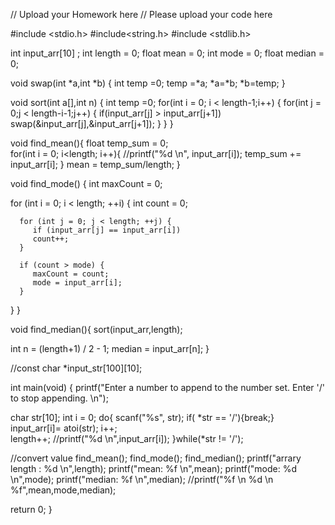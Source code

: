 // Upload your Homework here
// Please upload your code here

#include <stdio.h>
#include<string.h>
#include <stdlib.h>

int input_arr[10] ;
int length = 0;
float mean = 0;
int mode = 0;
float median = 0;

void swap(int *a,int *b) {
      int temp =0;
      temp =*a; 
      *a=*b; 
      *b=temp;
    }

void sort(int a[],int n) { 
  int temp =0;
   for(int i = 0; i < length-1;i++) {
      for(int j = 0;j < length-i-1;j++) {
         if(input_arr[j] > input_arr[j+1])
            swap(&input_arr[j],&input_arr[j+1]);
      }
   }
}

void find_mean(){
  float temp_sum = 0;  
  for(int i = 0; i<length; i++){
    //printf("%d \n", input_arr[i]);
    temp_sum += input_arr[i];
  }
  mean = temp_sum/length;
} 

void find_mode() {
   int maxCount = 0;

   for (int i = 0; i < length; ++i) {
      int count = 0;

      for (int j = 0; j < length; ++j) {
         if (input_arr[j] == input_arr[i])
         count++;
      }

      if (count > mode) {
         maxCount = count;
         mode = input_arr[i];
      }
   }
}


void find_median(){
  sort(input_arr,length);
   
  int n = (length+1) / 2 - 1; 
  median = input_arr[n];
}

//const char *input_str[100][10];

int main(void) {
  printf("Enter a number to append to the number set. Enter '/' to stop appending. \n");

  char str[10];
  int i = 0;
  do{
    scanf("%s", str);
    if( *str == '/'){break;} 
    input_arr[i]= atoi(str);
    i++;  
    length++;
    //printf("%d \n",input_arr[i]);
  }while(*str != '/');
  
    
    
  //convert value
  find_mean();
  find_mode();
  find_median();
  printf("arrary length : %d \n",length);
  printf("mean: %f \n",mean);
  printf("mode: %d \n",mode);
  printf("median: %f \n",median);
  //printf("%f \n %d \n %f",mean,mode,median);

  return 0;
}
